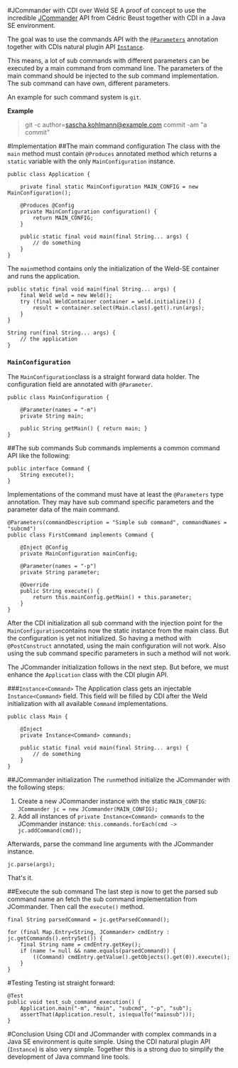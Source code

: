 #JCommander with CDI over Weld SE
A proof of concept to use the incredible [JCommander](http://jcommander.org/) API from Cédric Beust together with CDI in a Java SE environment.

The goal was to use the commands API with the [`@Parameters`](http://jcommander.org/apidocs/com/beust/jcommander/Parameters.html) annotation together with CDIs natural plugin API [`Instance`](http://docs.oracle.com/javaee/6/api/javax/enterprise/inject/Instance.html).

This means, a lot of sub commands with different parameters can be executed by a main command from command line. The parameters of the main command should be injected to the sub command implementation. The sub command can have own, different parameters.

An example for such command system is `git`.

**Example**
> git -c author=sascha.kohlmann@example.com commit -am "a commit"

#Implementation
##The main command configuration
The class with the `main` method must contain `@Produces` annotated method which returns a `static` variable with the only `MainConfiguration` instance.

	public class Application {
    
	    private final static MainConfiguration MAIN_CONFIG = new MainConfiguration();

	    @Produces @Config
	    private MainConfiguration configuration() {
	        return MAIN_CONFIG;
	    }
	    
	    public static final void main(final String... args) {
		    // do something
	    }
    }

The `main`method contains only the initialization of the Weld-SE container and runs the application. 

	public static final void main(final String... args) {        
        final Weld weld = new Weld();
        try (final WeldContainer container = weld.initialize()) {
            result = container.select(Main.class).get().run(args);
        }
    }
    
    String run(final String... args) {
	    // the application
    }

### `MainConfiguration`
The `MainConfiguration`class is a straight forward data holder. The configuration field are annotated with `@Parameter`.

	public class MainConfiguration {
    
	    @Parameter(names = "-m")
	    private String main;

	    public String getMain() { return main; }
	}

##The sub commands
Sub commands implements a common command API like the following:

	public interface Command {
		String execute();
	}
Implementations of the command must have at least the `@Parameters` type annotation. They may have sub command specific parameters and the parameter data of the main command.

	@Parameters(commandDescription = "Simple sub command", commandNames = "subcmd")
	public class FirstCommand implements Command {

	    @Inject @Config
	    private MainConfiguration mainConfig;
    
	    @Parameter(names = "-p")
	    private String parameter;
    
	    @Override
	    public String execute() {
		    return this.mainConfig.getMain() + this.parameter;
	    }
	}
After the CDI initialization all sub command with the injection point for the `MainConfiguration`contains now the static instance from the main class. But the configuration is yet not initialized. So having a method with `@PostConstruct` annotated, using the main configuration will not work. Also using the sub command specific parameters in such a method will not work. 

The JCommander initialization follows in the next step. But before, we must enhance the `Application` class with the CDI plugin API.

###`Instance<Command>`
The Application class gets an injectable `Ìnstance<Command>` field. This field will be filled by CDI after the Weld initialization with all available `Command` implementations.

	public class Main {
    
		@Inject
	    private Instance<Command> commands;	    
	    
	    public static final void main(final String... args) {
		    // do something
	    }
    }


##JCommander initialization
The `run`method initialize the JCommander with the following steps:

1. Create a new JCommander instance with the static `MAIN_CONFIG`: `JCommander jc = new JCommander(MAIN_CONFIG);`
2. Add all instances of `private Instance<Command> commands` to the JCommander instance: `this.commands.forEach(cmd -> jc.addCommand(cmd));`

Afterwards, parse the command line arguments with the JCommander instance.

	jc.parse(args);

That's it. 

##Execute the sub command
The last step is now to get the parsed sub command name an fetch the sub command implementation from JCommander. Then call the `execute()` method.

    final String parsedCommand = jc.getParsedCommand();

    for (final Map.Entry<String, JCommander> cmdEntry : jc.getCommands().entrySet()) {
        final String name = cmdEntry.getKey();
        if (name != null && name.equals(parsedCommand)) {
            ((Command) cmdEntry.getValue().getObjects().get(0)).execute();
        }
    }

#Testing
Testing ist straight forward:

    @Test
    public void test_sub_command_execution() {
        Application.main("-m", "main", "subcmd", "-p", "sub");
        assertThat(Application.result, is(equalTo("mainsub")));
    }

#Conclusion
Using CDI and JCommander with complex commands in a Java SE environment is quite simple. Using the CDI natural plugin API (`Instance`) is also very simple. Together this is a strong duo to simplify the development of Java command line tools.
